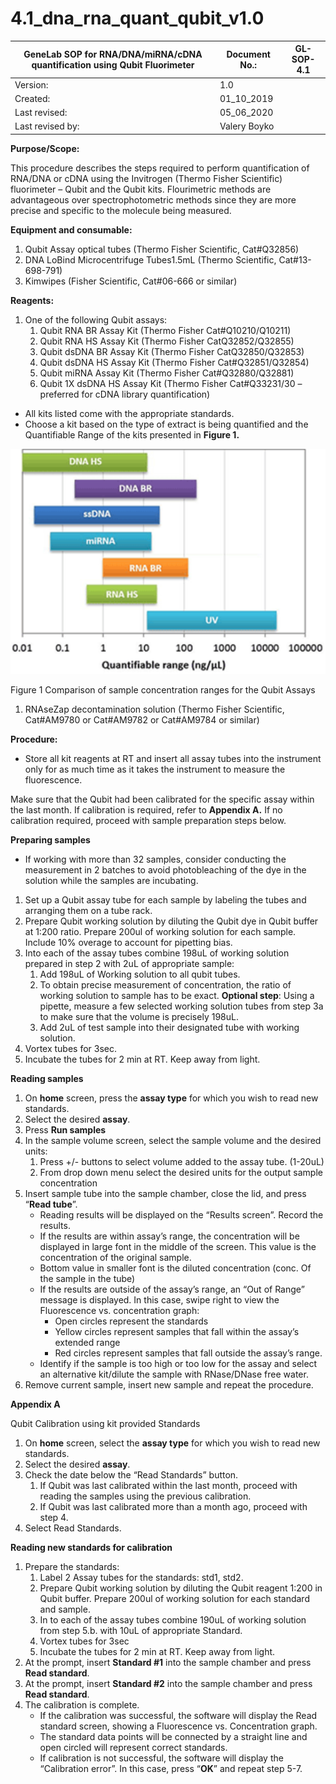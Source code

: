 # 4.1\_dna\_rna\_quant\_qubit\_v1.0

| **GeneLab SOP for RNA/DNA/miRNA/cDNA quantification using Qubit Fluorimeter** | Document No.: | GL-SOP-4.1 |
| ----------------------------------------------------------------------------- | ------------- | ---------- |
| Version:                                                                      | 1.0           |            |
| Created:                                                                      | 01\_10\_2019  |            |
| Last revised:                                                                 | 05\_06\_2020  |            |
| Last revised by:                                                              | Valery Boyko  |            |

**Purpose/Scope:**

This procedure describes the steps required to perform quantification of RNA/DNA or cDNA using the Invitrogen (Thermo Fisher Scientific) fluorimeter – Qubit and the Qubit kits. Flourimetric methods are advantageous over spectrophotometric methods since they are more precise and specific to the molecule being measured.

**Equipment and consumable:**

1. Qubit Assay optical tubes (Thermo Fisher Scientific, Cat#Q32856)
2. DNA LoBind Microcentrifuge Tubes1.5mL (Thermo Scientific, Cat#13-698-791)
3. Kimwipes (Fisher Scientific, Cat#06-666 or similar)

**Reagents:**

1. One of the following Qubit assays:
   1. Qubit RNA BR Assay Kit (Thermo Fisher Cat#Q10210/Q10211)
   2. Qubit RNA HS Assay Kit (Thermo Fisher CatQ32852/Q32855)
   3. Qubit dsDNA BR Assay Kit (Thermo Fisher CatQ32850/Q32853)
   4. Qubit dsDNA HS Assay Kit (Thermo Fisher Cat#Q32851/Q32854)
   5. Qubit miRNA Assay Kit (Thermo Fisher Cat#Q32880/Q32881)
   6. Qubit 1X dsDNA HS Assay Kit (Thermo Fisher Cat#Q33231/30 – preferred for cDNA library quantification)

* All kits listed come with the appropriate standards.
* Choose a kit based on the type of extract is being quantified and the Quantifiable Range of the kits presented in **Figure 1.**

![](<../.gitbook/assets/0 (3).png>)

Figure 1 Comparison of sample concentration ranges for the Qubit Assays

1. RNAseZap decontamination solution (Thermo Fisher Scientific, Cat#AM9780 or Cat#AM9782 or Cat#AM9784 or similar)

**Procedure:**

* Store all kit reagents at RT and insert all assay tubes into the instrument only for as much time as it takes the instrument to measure the fluorescence.

Make sure that the Qubit had been calibrated for the specific assay within the last month. If calibration is required, refer to **Appendix A.** If no calibration required, proceed with sample preparation steps below.

**Preparing samples**

* If working with more than 32 samples, consider conducting the measurement in 2 batches to avoid photobleaching of the dye in the solution while the samples are incubating.

1. Set up a Qubit assay tube for each sample by labeling the tubes and arranging them on a tube rack.
2. Prepare Qubit working solution by diluting the Qubit dye in Qubit buffer at 1:200 ratio. Prepare 200ul of working solution for each sample. Include 10% overage to account for pipetting bias.
3. Into each of the assay tubes combine 198uL of working solution prepared in step 2 with 2uL of appropriate sample:
   1. Add 198uL of Working solution to all qubit tubes.
   2. To obtain precise measurement of concentration, the ratio of working solution to sample has to be exact. **Optional step**: Using a pipette, measure a few selected working solution tubes from step 3a to make sure that the volume is precisely 198uL.
   3. Add 2uL of test sample into their designated tube with working solution.
4. Vortex tubes for 3sec.
5. Incubate the tubes for 2 min at RT. Keep away from light.

**Reading samples**

1. On **home** screen, press the **assay type** for which you wish to read new standards.
2. Select the desired **assay**.
3. Press **Run samples**
4. In the sample volume screen, select the sample volume and the desired units:
   1. Press +/- buttons to select volume added to the assay tube. (1-20uL)
   2. From drop down menu select the desired units for the output sample concentration
5. Insert sample tube into the sample chamber, close the lid, and press “**Read tube**”.
   * Reading results will be displayed on the “Results screen”. Record the results.
   * If the results are within assay’s range, the concentration will be displayed in large font in the middle of the screen. This value is the concentration of the original sample.
   * Bottom value in smaller font is the diluted concentration (conc. Of the sample in the tube)
   * If the results are outside of the assay’s range, an “Out of Range” message is displayed. In this case, swipe right to view the Fluorescence vs. concentration graph:
     * Open circles represent the standards
     * Yellow circles represent samples that fall within the assay’s extended range
     * Red circles represent samples that fall outside the assay’s range.
   * Identify if the sample is too high or too low for the assay and select an alternative kit/dilute the sample with RNase/DNase free water.
6. Remove current sample, insert new sample and repeat the procedure.

**Appendix A**

Qubit Calibration using kit provided Standards

1. On **home** screen, select the **assay type** for which you wish to read new standards.
2. Select the desired **assay**.
3. Check the date below the “Read Standards” button.
   1. If Qubit was last calibrated within the last month, proceed with reading the samples using the previous calibration.
   2. If Qubit was last calibrated more than a month ago, proceed with step 4.
4. Select Read Standards.

**Reading new standards for calibration**

1. Prepare the standards:
   1. Label 2 Assay tubes for the standards: std1, std2.
   2. Prepare Qubit working solution by diluting the Qubit reagent 1:200 in Qubit buffer. Prepare 200ul of working solution for each standard and sample.
   3. In to each of the assay tubes combine 190uL of working solution from step 5.b. with 10uL of appropriate Standard.
   4. Vortex tubes for 3sec
   5. Incubate the tubes for 2 min at RT. Keep away from light.
2. At the prompt, insert **Standard #1** into the sample chamber and press **Read standard**.
3. At the prompt, insert **Standard #2** into the sample chamber and press **Read standard**.
4. The calibration is complete.
   * If the calibration was successful, the software will display the Read standard screen, showing a Fluorescence vs. Concentration graph.
   * The standard data points will be connected by a straight line and open circled will represent correct standards.
   * If calibration is not successful, the software will display the “Calibration error”. In this case, press “**OK**” and repeat step 5-7.
